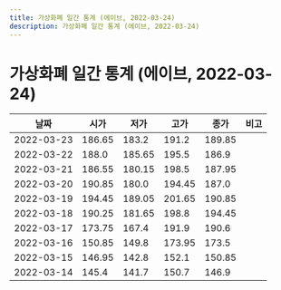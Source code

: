 ```yaml
---
title: 가상화폐 일간 통계 (에이브, 2022-03-24)
description: 가상화폐 일간 통계 (에이브, 2022-03-24)
---
```



가상화폐 일간 통계 (에이브, 2022-03-24)
===

|날짜|시가|저가|고가|종가|비고|
|--|--|--|--|--|--|
|2022-03-23|186.65|183.2|191.2|189.85|    |
|2022-03-22|188.0|185.65|195.5|186.9|    |
|2022-03-21|186.55|180.15|198.5|187.95|    |
|2022-03-20|190.85|180.0|194.45|187.0|    |
|2022-03-19|194.45|189.05|201.65|190.85|    |
|2022-03-18|190.25|181.65|198.8|194.45|    |
|2022-03-17|173.75|167.4|191.9|190.6|    |
|2022-03-16|150.85|149.8|173.95|173.5|    |
|2022-03-15|146.95|142.8|152.1|150.85|    |
|2022-03-14|145.4|141.7|150.7|146.9|    |
